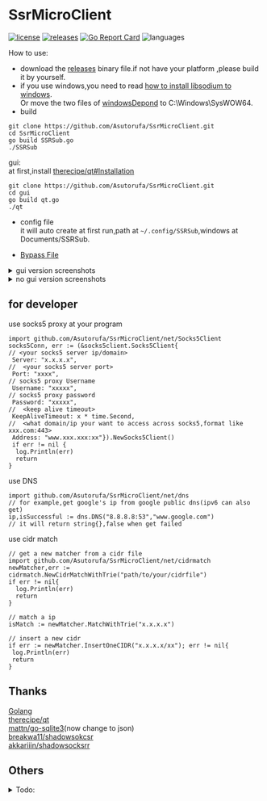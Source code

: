# SsrMicroClient

[![license](https://img.shields.io/github/license/asutorufa/ssrmicroclient.svg)](https://raw.githubusercontent.com/Asutorufa/SsrMicroClient/master/LICENSE)
[![releases](https://img.shields.io/github/release-pre/asutorufa/ssrmicroclient.svg)](https://github.com/Asutorufa/SsrMicroClient/releases)
[![Go Report Card](https://goreportcard.com/badge/github.com/Asutorufa/SsrMicroClient)](https://goreportcard.com/report/github.com/Asutorufa/SsrMicroClient)
![languages](https://img.shields.io/github/languages/top/asutorufa/ssrmicroclient.svg)  
<!-- [![codebeat badge](https://codebeat.co/badges/ce94a347-64b1-4ee3-9b18-b95858e1c6b4)](https://codebeat.co/projects/github-com-asutorufa-ssrmicroclient-master) -->
How to use:

- download the [releases](https://github.com/Asutorufa/SsrMicroClient/releases) binary file.if not have your platform ,please build it by yourself.
- if you use windows,you need to read [how to install libsodium to windows](https://github.com/Asutorufa/SsrMicroClient/blob/master/windows_use_ssr_python.md).  
  Or move the two files of [windowsDepond](https://github.com/Asutorufa/SsrMicroClient/tree/OtherLanguage/Old/windowsDepond) to C:\Windows\SysWOW64.  
- build

```shell script
git clone https://github.com/Asutorufa/SsrMicroClient.git
cd SsrMicroClient
go build SSRSub.go
./SSRSub
```

gui:  
at first,install [therecipe/qt#Installation](https://github.com/therecipe/qt#installation)

```shell script
git clone https://github.com/Asutorufa/SsrMicroClient.git
cd gui
go build qt.go
./qt
```

- config file  
  it will auto create at first run,path at `~/.config/SSRSub`,windows at Documents/SSRSub.

- [Bypass File](https://github.com/Asutorufa/SsrMicroClient/tree/ACL)

<!--
```
#config path at ~/.config/SSRSub
#config file,first run auto create,# to note
#python_path /usr/bin/python3
#ssr_path /shadowsocksr-python/shadowsocks/local.py
#local_port 1080
#local_address 127.0.0.1
#connect-verbose-info
workers 8
fast-open
daemon
#pid-file /home/xxx/.config/SSRSub/shadowsocksr.pid
#log-file /dev/null
```
-->
<details>
<summary>gui version screenshots</summary>
  
![image](https://raw.githubusercontent.com/Asutorufa/SsrMicroClient/master/img/gui_by_qt_dev1.png)  

</details>

<details>
<summary>no gui version screenshots</summary>

![image](https://raw.githubusercontent.com/Asutorufa/SsrMicroClient/master/img/SSRSubV0.2.3beta.png)

</details>

<!-- [日本語](https://github.com/Asutorufa/SSRSubscriptionDecode/blob/master/readme_jp.md) [中文](https://github.com/Asutorufa/SSRSubscriptionDecode/blob/master/readme_cn.md) [other progrmammer language vision](https://github.com/Asutorufa/SSRSubscriptionDecode/blob/master/readme_others.md)    -->

## for developer

use socks5 proxy at your program

```golang
import github.com/Asutorufa/SsrMicroClient/net/Socks5Client
socks5Conn, err := (&socks5client.Socks5Client{
// <your socks5 server ip/domain>
 Server: "x.x.x.x",
//  <your socks5 server port>
 Port: "xxxx",
// socks5 proxy Username
 Username: "xxxxx",
// socks5 proxy password
 Password: "xxxxx",
//  <keep alive timeout>
 KeepAliveTimeout: x * time.Second,
//  <what domain/ip your want to access across socks5,format like xxx.com:443>
 Address: "www.xxx.xxx:xx"}).NewSocks5Client()
 if err != nil {
  log.Println(err)
  return
}
```

use DNS

```golang
import github.com/Asutorufa/SsrMicroClient/net/dns
// for example,get google's ip from google public dns(ipv6 can also get)
ip,isSuccessful := dns.DNS("8.8.8.8:53","www.google.com")
// it will return string{},false when get failed
```

use cidr match

```golang
// get a new matcher from a cidr file
import github.com/Asutorufa/SsrMicroClient/net/cidrmatch
newMatcher,err := cidrmatch.NewCidrMatchWithTrie("path/to/your/cidrfile")
if err != nil{
  log.Println(err)
  return
}

// match a ip
isMatch := newMatcher.MatchWithTrie("x.x.x.x")

// insert a new cidr
if err := newMatcher.InsertOneCIDR("x.x.x.x/xx"); err != nil{
 log.Println(err) 
 return
}
```

## Thanks

[Golang](https://golang.org)  
[therecipe/qt](https://github.com/therecipe/qt)  
[mattn/go-sqlite3](https://github.com/mattn/go-sqlite3)(now change to json)  
[breakwa11/shadowsokcsr](https://github.com/shadowsocksr-backup/shadowsocksr)  
[akkariiin/shadowsocksrr](https://github.com/shadowsocksrr/shadowsocksr/tree/akkariiin/dev)  

<!--
## already know issue

ssr python version at mac may be not support,please test by yourself.
-->

## Others

<!--
Make a simple gui([Now Dev](https://github.com/Asutorufa/SsrMicroClient/tree/dev)):
![gui](https://raw.githubusercontent.com/Asutorufa/SsrMicroClient/dev/img/gui_dev.png) 
-->
<details>
<summary>Todo:</summary>

- [x] (give up)use shadowsocksr write by golang(sun8911879/shadowsocksR),or use ssr_libev share libraries.  
      write a half of [http proxy](https://github.com/Asutorufa/SsrMicroClient/blob/OtherLanguage/Old/SSR_http_client/client.go) find sun8911879/shadowsocksR is not support auth_chain*...oof.  
      when i use ssr_libev i cant run it in the golang that has so many error,i fix a little but more and more error appear.

<!-- ```error
      # command-line-arguments
    /tmp/go-build379176400/b001/_x002.o：在函数‘main’中：
    ./local.c:1478: `main'被多次定义
    # command-line-arguments
    .........
    .........
    .........
    ./local.c:438:36: warning: comparison between pointer and       integer
                         if (perror == EINPROGRESS) {
                                    ^~
``` -->

- [x] add bypass
  - add bypass by socks5 to socks5 and socks5 to http.I need more information about iptables redirection and ss-redir.
- [x] ss link compatible.  
  - [ ] need more ss link template.
- [x] support http proxy.  
  - already know bug: telegram cant use,the server repose "request URI to long",I don't know how to fix.
- [ ] create shortcut at first run,auto move or copy file to config path.
- [ ] add `-h` argument to show help.

<!--
fixed issue:

- process android is not linux.
- sh should use which to get.  
- support windows.
- can setting timeout.
-->
</details>
